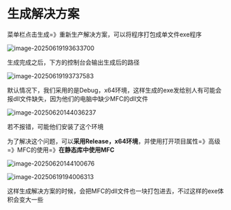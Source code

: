 # 生成解决方案

菜单栏点击生成=》重新生产解决方案，可以将程序打包成单文件exe程序

![image-20250619193633700](https://gitee.com/xarzhi/picture/raw/master/img/image-20250619193633700.png)

生成完成之后，下方的控制台会输出生成后的路径

![image-20250619193737583](https://gitee.com/xarzhi/picture/raw/master/img/image-20250619193737583.png)



默认情况下，我们采用的是Debug，x64环境，这样生成的exe发给别人有可能会报dll文件缺失，因为他们的电脑中缺少MFC的dll文件

![image-20250620144036237](https://gitee.com/xarzhi/picture/raw/master/img/image-20250620144036237.png)

若不报错，可能他们安装了这个环境

为了解决这个问题，可以**采用Release，x64环境**，并使用打开项目属性=》高级=》MFC的使用=》**在静态库中使用MFC**

![image-20250620144100676](https://gitee.com/xarzhi/picture/raw/master/img/image-20250620144100676.png)

![image-20250619194006313](https://gitee.com/xarzhi/picture/raw/master/img/image-20250619194006313.png)

这样生成解决方案的时候，会把MFC的dll文件也一块打包进去，不过这样的exe体积会变大一些

